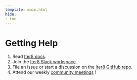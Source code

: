 ```yaml
---
template: main.html
hide:
- toc
---
```


# Getting Help

1. Read [Iter8 docs](https://iter8.tools).
2. Join the [Iter8 Slack workspace](https://join.slack.com/t/iter8-tools/shared_invite/zt-awl2se8i-L0pZCpuHntpPejxzLicbmw).
3. File an issue or start a discussion on the [Iter8 GitHub repo](https://github.com/iter8-tools/iter8).
4. Attend our weekly [community meetings](../contributing#come-to-meetings) !